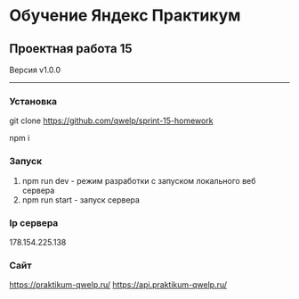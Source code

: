 # Обучение Яндекс Практикум

## Проектная работа 15

Версия v1.0.0

----------

### Установка
git clone https://github.com/qwelp/sprint-15-homework

npm i

### Запуск 
1. npm run dev - режим разработки с запуском локального веб сервера
2. npm run start - запуск сервера


### Ip сервера 
178.154.225.138


### Сайт
https://praktikum-qwelp.ru/
https://api.praktikum-qwelp.ru/
